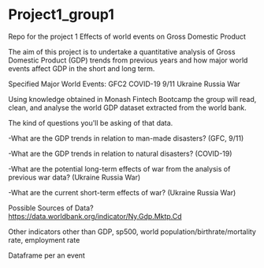 # Project1_group1
Repo for the project 1
Effects of world events on Gross Domestic Product

The aim of this project is to undertake a quantitative analysis of Gross Domestic Product (GDP) trends from previous years and how major world events affect GDP in the short and long term.

Specified Major World Events:
GFC2
COVID-19
9/11 
Ukraine Russia War

Using knowledge obtained in Monash Fintech Bootcamp the group will read, clean, and analyse the world GDP dataset extracted from the world bank. 

The kind of questions you'll be asking of that data.

-What are the GDP trends in relation to man-made disasters? (GFC, 9/11)

-What are the GDP trends in relation to natural disasters? (COVID-19)

-What are the potential long-term effects of war from the analysis of previous war data? (Ukraine Russia War)

-What are the current short-term effects of war? (Ukraine Russia War)

Possible Sources of Data?
https://data.worldbank.org/indicator/Ny.Gdp.Mktp.Cd

Other indicators other than GDP, sp500, world population/birthrate/mortality rate, employment rate

Dataframe per an event
